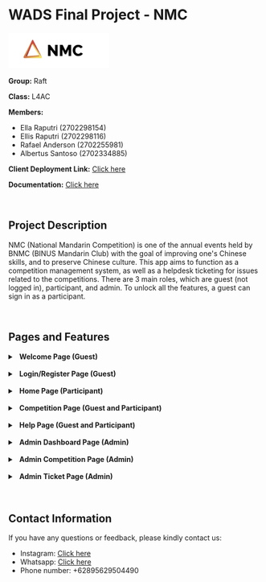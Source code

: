 # WADS Final Project - NMC

<img src="docs_images/logo_nmc.png" alt="NMC Logo" width="200">

**Group:** Raft

**Class:** L4AC

**Members:**
- Ella Raputri (2702298154)
- Ellis Raputri (2702298116)
- Rafael Anderson (2702255981)
- Albertus Santoso (2702334885)


**Client Deployment Link:** [Click here](https://e2425-wads-l4acg2-client.csbihub.id/)

**Documentation:** [Click here](https://drive.google.com/drive/u/2/folders/1cZ49t_OAud7zZ-THoBlakrTnvxpTbx2M)

<br>

## Project Description
NMC (National Mandarin Competition) is one of the annual events held by BNMC (BINUS Mandarin Club) with the goal of improving one's Chinese skills, and to preserve Chinese culture. This app aims to function as a competition management system, as well as a helpdesk ticketing for issues related to the competitions. There are 3 main roles, which are guest (not logged in), participant, and admin. To unlock all the features, a guest can sign in as a participant. 

<br>

## Pages and Features
<details>
<summary>&ensp;<b>Welcome Page (Guest) </b></summary>

- The Welcome Page is a landing page for users when first accessing the NMC management system (if not logged in before). 

- Features:
    - Cover image page with parallax scrolling.
    - About us section.
    - List of competitions in carousel.
    - Contact us section.

- Here are some images of this page:

  <img src="docs_images/welcomepage1.png" alt ="Welcome Page Image (1)" width = "600"><br>

  <img src="docs_images/welcomepage2.png" alt ="Welcome Page Image (2)" width = "600"><br>

  <img src="docs_images/welcomepage3.png" alt ="Welcome Page Image (3)" width = "600"><br>

  <img src="docs_images/welcomepage4.png" alt ="Welcome Page Image (4)" width = "600"><br>

<br>
</details>

<br>

<details>
<summary>&ensp;<b>Login/Register Page (Guest) </b></summary>

- The Login/Register Page is the page for guest users to login as admin or participant and also sign up as a participant. 

- Features:
    - Sign in to existing account as participant or admin.
    - Sign up as a new participant (will be prompted to verify account through OTP).
    - Sign in or sign up using Google (will be prompted to fill additional info if needed for sign up).
    - Reset password (password will be reset using OTP).

- Here are some images of this page:

  <img src="docs_images/login1.png" alt ="Login Page Image (1)" width = "600"><br>
  <img src="docs_images/login2.png" alt ="Login Page Image (2)" width = "600"><br>
  <img src="docs_images/login3.png" alt ="Login Page Image (3)" width = "600"><br>
<br>
</details>

<br>

<details>
<summary>&ensp;<b>Home Page (Participant) </b></summary>

- The Home Page is the landing page for users that logged in as participant. 

- Features:
    - View details of the user themselves.
    - See upcoming competitions in their schedules and their registration status (pending, accepted, or rejected).

- Here are some images of this page:

  <img src="docs_images/home1.png" alt ="Home Page Image (1)" width = "600"><br>
  <img src="docs_images/home2.png" alt ="Home Page Image (2)" width = "600"><br>

<br>
</details>

<br>

<details>
<summary>&ensp;<b>Competition Page (Guest and Participant) </b></summary>

- The Competition Page is a page for users to know details of the competitions in NMC and register to them. 

- Features for Guest and Participant:
    - View list of competitions.
    - View each competition details.

- Features for Participant:
    - Register to the competition.

- Here are some images of this page:

  <img src="docs_images/comppage1.png" alt ="Competition Page Image (1)" width = "600"><br>
  <img src="docs_images/comppage2.png" alt ="Competition Page Image (2)" width = "600"><br>
  <img src="docs_images/comppage3.png" alt ="Competition Page Image (3)" width = "600"><br>

<br>
</details>

<br>

<details>
<summary>&ensp;<b>Help Page (Guest and Participant) </b></summary>

- The Help Page is the page that users can use to seek help or information regarding NMC. 

- Features for Guest and Participant:
    - View FAQ of NMC.
    - Message the chatbot to ask about NMC.

- Features for Participant:
    - Chat history with chatbot are saved.
    - Create new ticket to ask for admin help.
    - Chat with the admin about the ticket.
    - Rate the ticket experience after closing it.
    - Image can also be sent in the message.

- Here are some images of this page:

  <img src="docs_images/help (1).png" alt ="Help Page Image (1)" width = "600"><br>
  <img src="docs_images/help (2).png" alt ="Help Page Image (2)" width = "600"><br>
  <img src="docs_images/help (3).png" alt ="Help Page Image (3)" width = "600"><br>
  <img src="docs_images/help (4).png" alt ="Help Page Image (4)" width = "600"><br>
  <img src="docs_images/help (5).png" alt ="Help Page Image (5)" width = "600"><br>
  <img src="docs_images/help (6).png" alt ="Help Page Image (6)" width = "600"><br>

<br>
</details>

<br>

<details>
<summary>&ensp;<b>Admin Dashboard Page (Admin) </b></summary>

- The Admin Dashboard Page is the redirected page when admin first logged in into their account. 

- Features:
    - View metrics and data related to the competition type of the admin in NMC based on the chosen date in the calendar.
    - Download the data.

- Here are some images of this page:

  <img src="docs_images/dashboard1.png" alt ="Dashboard Page Image (1)" width = "600"><br>
  <img src="docs_images/dashboard2.png" alt ="Dashboard Page Image (2)" width = "600"><br>

<br>
</details>

<br>

<details>
<summary>&ensp;<b>Admin Competition Page (Admin) </b></summary>

- The Admin Competition Page is the page where admin manages competition registration of participants. 

- Features:
    - View all competition registrations for a specific competition type and support filters.
    - Download the data.
    - View details of the registration, give comments to participant, and accept or reject it.

- Here are some images of this page:

  <img src="docs_images/admincomp1.png" alt ="Admin Competition Page Image (1)" width = "600"><br>
  <img src="docs_images/admincomp2.png" alt ="Admin Competition Page Image (2)" width = "600"><br>
<br>
</details>

<br>

<details>
<summary>&ensp;<b>Admin Ticket Page (Admin) </b></summary>

- The Admin Ticket Page is the page where admin manages tickets from participants. 

- Features:
    - View all tickets for a specific competition type and support filters.
    - Download the data.
    - View details of the ticket and resolve it.
    - Collaborate with admins for the same competition type on a ticket.
    - Communicate with the participant regarding their tickets.
    - Image can also be sent in the message.

- Here are some images of this page:

  <img src="docs_images/ticket1.png" alt ="Admin Ticket Page Image (1)" width = "600"><br>
  <img src="docs_images/ticket2.png" alt ="Admin Ticket Page Image (2)" width = "600"><br>
  <img src="docs_images/ticket3.png" alt ="Admin Ticket Page Image (3)" width = "600"><br>
  <img src="docs_images/ticket4.png" alt ="Admin Ticket Page Image (4)" width = "600"><br>
<br>
</details>

<br>

<br>

## Contact Information

If you have any questions or feedback, please kindly contact us:
- Instagram: [Click here](https://instagram.com/raputriella?igshid=OGQ5ZDc2ODk2ZA==)
- Whatsapp: [Click here](https://wa.me/62895629504490)
- Phone number: +62895629504490